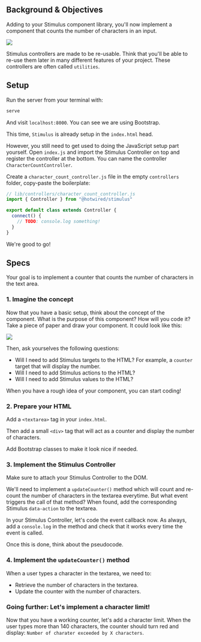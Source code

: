 ## Background & Objectives

Adding to your Stimulus component library, you'll now implement a component that counts the number of characters in an input.

![](https://raw.githubusercontent.com/lewagon/fullstack-images/master/tutorials/character_counter/character-counter-animation.gif)

Stimulus controllers are made to be re-usable. Think that you'll be able to re-use them later in many different features of your project. These controllers are often called `utilities`.

## Setup

Run the server from your terminal with:

```bash
serve
```

And visit `localhost:8000`. You can see we are using Bootstrap.

This time, `Stimulus` is already setup in the `index.html` head.

However, you still need to get used to doing the JavaScript setup part yourself. Open `index.js` and import the Stimulus Controller on top and register the controller at the bottom. You can name the controller `CharacterCountController`.

Create a `character_count_controller.js` file in the empty `controllers` folder, copy-paste the boilerplate:

```javascript
// lib/controllers/character_count_controller.js
import { Controller } from "@hotwired/stimulus"

export default class extends Controller {
  connect() {
    // TODO: console.log something!
  }
}
```

We're good to go!

## Specs

Your goal is to implement a counter that counts the number of characters in the text area.

### 1. Imagine the concept

Now that you have a basic setup, think about the concept of the component. What is the purpose of this component? How will you code it? Take a piece of paper and draw your component. It could look like this:

![](https://raw.githubusercontent.com/lewagon/fullstack-images/master/tutorials/character_counter/character-counter-mockup.png)

Then, ask yourselves the following questions:
- Will I need to add Stimulus targets to the HTML? For example, a `counter` target that will display the number.
- Will I need to add Stimulus actions to the HTML?
- Will I need to add Stimulus values to the HTML?

When you have a rough idea of your component, you can start coding!

### 2. Prepare your HTML

Add a `<textarea>` tag in your `index.html`.

Then add a small `<div>` tag that will act as a counter and display the number of characters.

Add Bootstrap classes to make it look nice if needed.

### 3. Implement the Stimulus Controller

Make sure to attach your Stimulus Controller to the DOM.

We'll need to implement a `updateCounter()` method which will count and re-count the number of characters in the textarea everytime. But what event triggers the call of that method? When found, add the corresponding Stimulus `data-action` to the textarea.

In your Stimulus Controller, let's code the event callback now. As always, add a `console.log` in the method and check that it works every time the event is called.

Once this is done, think about the pseudocode.

### 4. Implement the `updateCounter()` method

When a user types a character in the textarea, we need to:
- Retrieve the number of characters in the textarea.
- Update the counter with the number of characters.

### Going further: Let's implement a character limit!

Now that you have a working counter, let's add a character limit. When the user types more than 140 characters, the counter should turn red and display: `Number of charater exceeded by X characters`.
